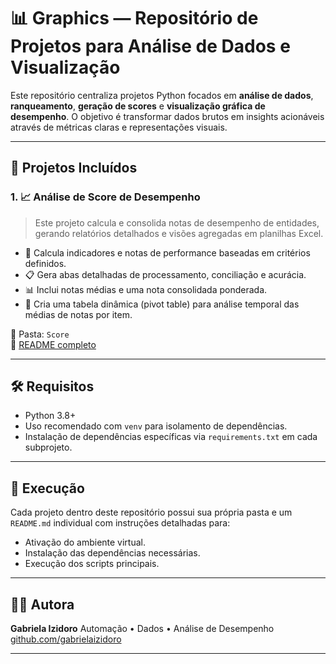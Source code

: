 # 📊 Graphics — Repositório de Projetos para Análise de Dados e Visualização

Este repositório centraliza projetos Python focados em **análise de dados**, **ranqueamento**, **geração de scores** e **visualização gráfica de desempenho**. O objetivo é transformar dados brutos em insights acionáveis através de métricas claras e representações visuais.

---

## 📁 Projetos Incluídos

### 1. **📈 Análise de Score de Desempenho**
> Este projeto calcula e consolida notas de desempenho de entidades, gerando relatórios detalhados e visões agregadas em planilhas Excel.

- 🔢 Calcula indicadores e notas de performance baseadas em critérios definidos.
- 📋 Gera abas detalhadas de processamento, conciliação e acurácia.
- 📊 Inclui notas médias e uma nota consolidada ponderada.
- 📝 Cria uma tabela dinâmica (pivot table) para análise temporal das médias de notas por item.

📂 Pasta: `Score`  
📄 [README completo](./Score/README.md)

---

## 🛠️ Requisitos

- Python 3.8+
- Uso recomendado com `venv` para isolamento de dependências.
- Instalação de dependências específicas via `requirements.txt` em cada subprojeto.

---

## 🚀 Execução

Cada projeto dentro deste repositório possui sua própria pasta e um `README.md` individual com instruções detalhadas para:

- Ativação do ambiente virtual.
- Instalação das dependências necessárias.
- Execução dos scripts principais.

---

## 👩‍💻 Autora

**Gabriela Izidoro** Automação • Dados • Análise de Desempenho  
[github.com/gabrielaizidoro](https://github.com/gabrielaizidoro)

---
